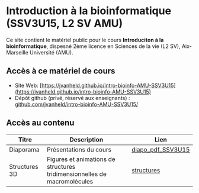 # Introduction à la bioinformatique (SSV3U15, L2 SV AMU)

Ce site contient le matériel public pour le cours **Introduciton à la bioinformatique**, dispesné 2ème licence en Sciences de la vie (L2 SV), Aix-Marseille Université (AMU). 

## Accès à ce matériel de cours

- Site Web: [https://jvanheld.github.io/intro-bioinfo-AMU-SSV3U15](https://jvanheld.github.io/intro-bioinfo-AMU-SSV3U15)
- Dépôt github (privé, réservé aux enseignants) : [github.com/jvanheld/intro-bioinfo-AMU-SSV3U15/](https://github.com/jvanheld/intro-bioinfo-AMU-SSV3U15/)

## Accès au contenu

| Titre | Description | Lien |
|------------|-------------------|-------------------------|
| Diaporama | Présentations du cours | [diapo_pdf_SSV3U15](diapo_pdf_SSV3U15/)
| Structures 3D | Figures et animations de structures tridimensionnelles de macromolécules | [structures](structures/) | 


